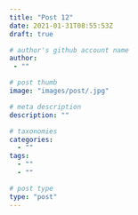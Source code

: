 ```yaml
---
title: "Post 12"
date: 2021-01-31T08:55:53Z
draft: true

# author's github account name
author:
 - ""

# post thumb
image: "images/post/.jpg"

# meta description
description: ""

# taxonomies
categories: 
  - ""
tags:
  - ""
  - ""

# post type
type: "post"
---
```

